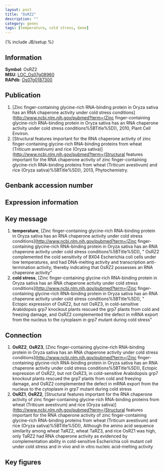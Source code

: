 ```yaml
---
layout: post
title: "OsRZ2"
description: ""
category: genes
tags: [temperature, cold stress, Gene]
---
```

{% include JB/setup %}

## Information
__Symbol__: OsRZ2  
__MSU__: [LOC_Os07g08960](http://rice.plantbiology.msu.edu/cgi-bin/ORF_infopage.cgi?orf=LOC_Os07g08960)  
__RAPdb__: [Os07g0187300](http://rapdb.dna.affrc.go.jp/viewer/gbrowse_details/irgsp1?name=Os07g0187300)  

## Publication
1. [Zinc finger-containing glycine-rich RNA-binding protein in Oryza sativa has an RNA chaperone activity under cold stress conditions](http://www.ncbi.nlm.nih.gov/pubmed?term=(Zinc finger-containing glycine-rich RNA-binding protein in Oryza sativa has an RNA chaperone activity under cold stress conditions%5BTitle%5D)), 2010, Plant Cell Environ.
2. [Structural features important for the RNA chaperone activity of zinc finger-containing glycine-rich RNA-binding proteins from wheat (Triticum avestivum) and rice (Oryza sativa)](http://www.ncbi.nlm.nih.gov/pubmed?term=(Structural features important for the RNA chaperone activity of zinc finger-containing glycine-rich RNA-binding proteins from wheat (Triticum avestivum) and rice (Oryza sativa)%5BTitle%5D)), 2013, Phytochemistry.

## Genbank accession number

## Expression information

## Key message
1. __temperature__, [Zinc finger-containing glycine-rich RNA-binding protein in Oryza sativa has an RNA chaperone activity under cold stress conditions](http://www.ncbi.nlm.nih.gov/pubmed?term=(Zinc finger-containing glycine-rich RNA-binding protein in Oryza sativa has an RNA chaperone activity under cold stress conditions%5BTitle%5D)), " OsRZ2 complemented the cold sensitivity of BX04 Escherichia coli cells under low temperatures, and had DNA-melting activity and transcription anti-termination activity, thereby indicating that OsRZ2 possesses an RNA chaperone activity"
2. __cold stress__, [Zinc finger-containing glycine-rich RNA-binding protein in Oryza sativa has an RNA chaperone activity under cold stress conditions](http://www.ncbi.nlm.nih.gov/pubmed?term=(Zinc finger-containing glycine-rich RNA-binding protein in Oryza sativa has an RNA chaperone activity under cold stress conditions%5BTitle%5D)), " Ectopic expression of OsRZ2, but not OsRZ3, in cold-sensitive Arabidopsis grp7 knockout plants rescued the grp7 plants from cold and freezing damage, and OsRZ2 complemented the defect in mRNA export from the nucleus to the cytoplasm in grp7 mutant during cold stress"

## Connection
1. __OsRZ2__, __OsRZ3__, [Zinc finger-containing glycine-rich RNA-binding protein in Oryza sativa has an RNA chaperone activity under cold stress conditions](http://www.ncbi.nlm.nih.gov/pubmed?term=(Zinc finger-containing glycine-rich RNA-binding protein in Oryza sativa has an RNA chaperone activity under cold stress conditions%5BTitle%5D)),  Ectopic expression of OsRZ2, but not OsRZ3, in cold-sensitive Arabidopsis grp7 knockout plants rescued the grp7 plants from cold and freezing damage, and OsRZ2 complemented the defect in mRNA export from the nucleus to the cytoplasm in grp7 mutant during cold stress
2. __OsRZ1__, __OsRZ2__, [Structural features important for the RNA chaperone activity of zinc finger-containing glycine-rich RNA-binding proteins from wheat (Triticum avestivum) and rice (Oryza sativa)](http://www.ncbi.nlm.nih.gov/pubmed?term=(Structural features important for the RNA chaperone activity of zinc finger-containing glycine-rich RNA-binding proteins from wheat (Triticum avestivum) and rice (Oryza sativa)%5BTitle%5D)),  Although the amino acid sequence similarity among wheat TaRZ2, wheat TaRZ3, and rice OsRZ1 was high, only TaRZ2 had RNA chaperone activity as evidenced by complementation ability in cold-sensitive Escherichia coli mutant cell under cold stress and in vivo and in vitro nucleic acid-melting activity

## Key figures


